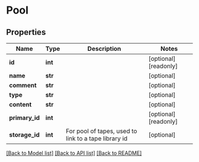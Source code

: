 # Pool

## Properties
Name | Type | Description | Notes
------------ | ------------- | ------------- | -------------
**id** | **int** |  | [optional] [readonly] 
**name** | **str** |  | [optional] 
**comment** | **str** |  | [optional] 
**type** | **str** |  | [optional] 
**content** | **str** |  | [optional] 
**primary_id** | **int** |  | [optional] [readonly] 
**storage_id** | **int** | For pool of tapes, used to link to a tape library id | [optional] 

[[Back to Model list]](../README.md#documentation-for-models) [[Back to API list]](../README.md#documentation-for-api-endpoints) [[Back to README]](../README.md)


